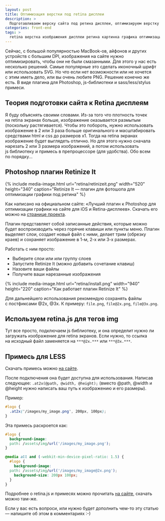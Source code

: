 ```yaml
---
layout: post
title: Оптимизация верстки под retina дисплеи
description: >
  Подготавливаем верску сайта под ретина дисплеи, оптимизируем верстку и изображения.
categories: front-end
tags: >
  retina верстка изображения дисплеи ретина картинка графика оптимизация сайт
---
```


Сейчас, с большой популярностью MacBook-ов, айфонов и других устройств с большим DPI, изображения на сайте нужно оптимизировать, чтобы они не были смазанными. Для этого у нас есть несколько решений. Самые популярные это сделать иконочный шрифт или использовать SVG. Но что если нет возможности или не хочется с этим иметь дело, или вы очень любите PNG. Решение конечно же есть. В виде плагина для Photoshop, js-библиотеки и sass/less/stylus примеси.

## Теория подготовки сайта к Retina дисплеям
Я буду объяснять своими словами. Из-за того что плотность точек на retina экранах больше, изображение оказывается размытым (поскольку растягивается). Чтобы это побороть, нужно использовать изображение в 2 или 3 раза больше оригинального и масштабировать средствами html и css до размеров x1. Тогда на retina экранах изображение будет выглядеть отлично. Но для этого нужно сначала нарезать 2 или 3 размера изображений, а потом использовать js библиотеку и примесь в препроцессоре (для удобства). Обо всем по порядку...

## Photoshop плагин Retinize It

{%
	include media-image.html
	url="retina/retinizeit.png"
	width="520"
	height="340"
	caption="Retinize It — плагин для фотошопа для оптимизации графики под ретина"
%}

Как написано на официальном сайте: «Лучший плагин к Photoshop для оптимизации графики на сайте для iOS и Retina-дисплеев». Скачать его можно на [странице проекта][1].

Плагин представляет собой записанные действия, которые можно будет воспроизводить через горячие клавиши или пункты меню. Плагин выделяет слои, создает новый файл с ними, делает трим (обрезку краев) и сохраняет изображение в 1-м, 2-х или 3-х размерах.

Работать с ним просто:
* Выберите слои или или группу слоев
* Запустите Retinize It (можно добавить сочетание клавиш)
* Назовите ваши файлы
* Получите ваши нарезанные изображения

{%
	include media-image.html
	url="retina/install.png"
	width="940"
	height="220"
	caption="Как работает плагин Retinize It"
%}

Для дальнейшего использования рекомендую сохранять файлы с постфиксами @2x, @3x. К примеру: `file.png`, `file@2x.png`, `file@3x.png`.

## Используем retina.js для тегов img
Тут все просто, подключаем js библиотеку, и она определит нужно ли загружать изображение для retina экранов. Если нужно, то ссылка на исходный файл заменяется на `***@2x.***` или `***@3x.***`.

## Примесь для LESS
Скачать примесь можно [на сайте][2].

После подключения она будет доступна для использования. Написав следующее: `.at2x(@path, @width, @height);` (вместо @path, @width и @height нужно написать ваш путь к изображению и его размеры).

Пример:
~~~scss
#logo {
  .at2x('/images/my_image.png', 200px, 100px);
}
~~~

Эта примесь раскроется как:
~~~css
#logo {
  background-image:
  path: /assets/img/url('/images/my_image.png');
}

@media all and (-webkit-min-device-pixel-ratio: 1.5) {
  #logo {
    background-image:
  path: /assets/img/url('/images/my_image@2x.png');
    background-size: 200px 100px;
  }
}
~~~

Подробнее о retina.js и примесях можно прочитать [на сайте][2], скачать можно там-же.

Если у вас есть вопроси, или нужно будет дополнить чем-то эту статью —  напишите об этом в комментариях :-)

[1]: http://retinize.it/
[2]: http://imulus.github.io/retinajs/
